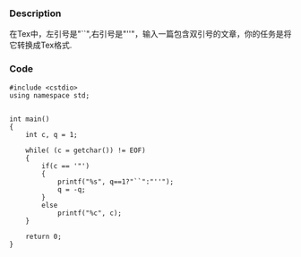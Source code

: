 ### Description

在Tex中，左引号是"``",右引号是"''"，输入一篇包含双引号的文章，你的任务是将它转换成Tex格式.

### Code

```
#include <cstdio>  
using namespace std;  
  
  
int main()  
{  
    int c, q = 1;  
  
    while( (c = getchar()) != EOF)  
    {  
        if(c == '"')  
        {  
            printf("%s", q==1?"``":"''");  
            q = -q;  
        }  
        else  
            printf("%c", c);  
    }  
  
    return 0;  
}  
```